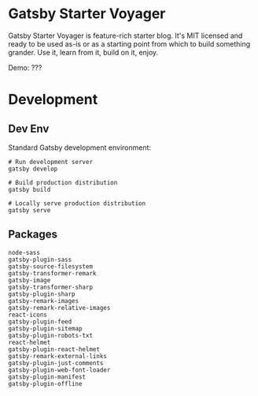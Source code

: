 # Gatsby Starter Voyager

Gatsby Starter Voyager is feature-rich starter blog. It's MIT licensed and ready to be used as-is or as a starting point from which to build something grander. Use it, learn from it, build on it, enjoy.

Demo: ???

# Development

## Dev Env

Standard Gatsby development environment:

```
# Run development server
gatsby develop

# Build production distribution
gatsby build

# Locally serve production distribution
gatsby serve
```

## Packages
```
node-sass
gatsby-plugin-sass
gatsby-source-filesystem
gatsby-transformer-remark
gatsby-image
gatsby-transformer-sharp
gatsby-plugin-sharp
gatsby-remark-images
gatsby-remark-relative-images
react-icons
gatsby-plugin-feed
gatsby-plugin-sitemap
gatsby-plugin-robots-txt
react-helmet
gatsby-plugin-react-helmet
gatsby-remark-external-links
gatsby-plugin-just-comments
gatsby-plugin-web-font-loader
gatsby-plugin-manifest
gatsby-plugin-offline
```
